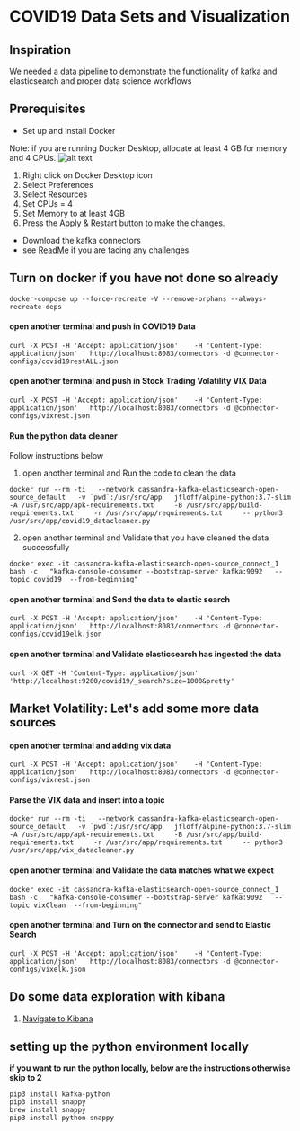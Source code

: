 # COVID19 Data Sets and Visualization

## Inspiration
We needed a data pipeline to demonstrate the functionality of  kafka and elasticsearch and proper data science workflows

## Prerequisites
* Set up and install Docker

Note: if you are running Docker Desktop, allocate at least 4 GB for memory and 4 CPUs.
![alt text](./docker_setting.jpg "Docker settings")

1. Right click on Docker Desktop icon
1. Select Preferences
1. Select Resources
1. Set CPUs = 4
1. Set Memory to at least 4GB
1. Press the Apply & Restart button to make the changes.
* Download the kafka connectors 
* see [ReadMe](./README.md) if you are facing any challenges

## Turn on docker if you have not done so already

```
docker-compose up --force-recreate -V --remove-orphans --always-recreate-deps
```

#### open another terminal and push in COVID19 Data
```
curl -X POST -H 'Accept: application/json'    -H 'Content-Type: application/json'   http://localhost:8083/connectors -d @connector-configs/covid19restALL.json
```

#### open another terminal and push in Stock Trading Volatility VIX Data
```
curl -X POST -H 'Accept: application/json'    -H 'Content-Type: application/json'   http://localhost:8083/connectors -d @connector-configs/vixrest.json
```

#### Run the python data cleaner

Follow instructions below

1. open another terminal and Run the code to clean the data

```
docker run --rm -ti   --network cassandra-kafka-elasticsearch-open-source_default   -v `pwd`:/usr/src/app   jfloff/alpine-python:3.7-slim     -A /usr/src/app/apk-requirements.txt     -B /usr/src/app/build-requirements.txt     -r /usr/src/app/requirements.txt     -- python3 /usr/src/app/covid19_datacleaner.py
```

2. open another terminal and Validate that you have cleaned the data successfully
```
docker exec -it cassandra-kafka-elasticsearch-open-source_connect_1 bash -c   "kafka-console-consumer --bootstrap-server kafka:9092   --topic covid19  --from-beginning"
```

#### open another terminal and Send the data to elastic search
```
curl -X POST -H 'Accept: application/json'    -H 'Content-Type: application/json'   http://localhost:8083/connectors -d @connector-configs/covid19elk.json
```

#### open another terminal and Validate elasticsearch has ingested the data

```
curl -X GET -H 'Content-Type: application/json' 'http://localhost:9200/covid19/_search?size=1000&pretty'
```

## Market Volatility: Let's add some more data sources

#### open another terminal and adding vix data

```
curl -X POST -H 'Accept: application/json'    -H 'Content-Type: application/json'   http://localhost:8083/connectors -d @connector-configs/vixrest.json
```

#### Parse the VIX data and insert into a topic

```
docker run --rm -ti   --network cassandra-kafka-elasticsearch-open-source_default   -v `pwd`:/usr/src/app   jfloff/alpine-python:3.7-slim     -A /usr/src/app/apk-requirements.txt     -B /usr/src/app/build-requirements.txt     -r /usr/src/app/requirements.txt     -- python3 /usr/src/app/vix_datacleaner.py
```

#### open another terminal and Validate the data matches what we expect

```
docker exec -it cassandra-kafka-elasticsearch-open-source_connect_1 bash -c   "kafka-console-consumer --bootstrap-server kafka:9092   --topic vixClean  --from-beginning"
```

#### open another terminal and Turn on the connector and send to Elastic Search

```
curl -X POST -H 'Accept: application/json'    -H 'Content-Type: application/json'   http://localhost:8083/connectors -d @connector-configs/vixelk.json
```

## Do some data exploration with kibana
1. [Navigate to Kibana](http://localhost:5601/app/kibana#/management/kibana/index_pattern?_g=())

## setting up the python environment locally

**if you want to run the python locally, below are the instructions otherwise skip to 2**

```
pip3 install kafka-python
pip3 install snappy
brew install snappy
pip3 install python-snappy
```



